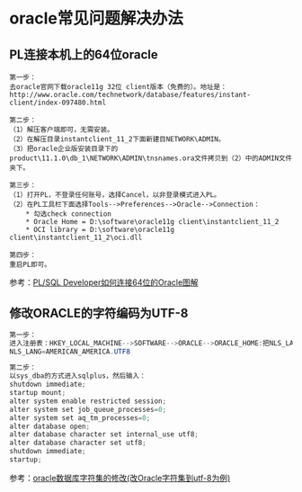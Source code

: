 # oracle常见问题解决办法

## PL连接本机上的64位oracle

```
第一步：
去oracle官网下载oracle11g 32位 client版本（免费的）。地址是：http://www.oracle.com/technetwork/database/features/instant-client/index-097480.html

第二步：
（1）解压客户端即可，无需安装。
（2）在解压目录instantclient_11_2下面新建目NETWORK\ADMIN。
（3）把oracle企业版安装目录下的product\11.1.0\db_1\NETWORK\ADMIN\tnsnames.ora文件拷贝到（2）中的ADMIN文件夹下。

第三步：
（1）打开PL，不登录任何账号，选择Cancel，以非登录模式进入PL。
（2）在PL工具栏下面选择Tools-->Preferences-->Oracle-->Connection：
    * 勾选check connection
    * Oracle Home = D:\software\oracle11g client\instantclient_11_2
    * OCI library = D:\software\oracle11g client\instantclient_11_2\oci.dll

第四步：
重启PL即可。
```

参考：[PL/SQL Developer如何连接64位的Oracle图解](http://blog.csdn.net/cselmu9/article/details/8070728/)

## 修改ORACLE的字符编码为UTF-8

```java
第一步：
进入注册表：HKEY_LOCAL_MACHINE-->SOFTWARE-->ORACLE-->ORACLE_HOME:把NLS_LANG值改为：
NLS_LANG=AMERICAN_AMERICA.UTF8

第二步：
以sys_dba的方式进入sqlplus，然后输入：
shutdown immediate;
startup mount;
alter system enable restricted session;
alter system set job_queue_processes=0;
alter system set aq_tm_processes=0;
alter database open;
alter database character set internal_use utf8;
alter database character set utf8;
shutdown immediate;
startup;
```

参考：[oracle数据库字符集的修改(改Oracle字符集到utf-8为例)](http://blog.csdn.net/nsj820/article/details/6571105/)
